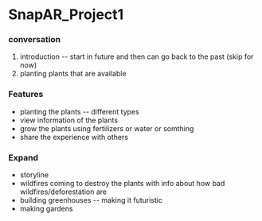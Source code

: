 # SnapAR_Project1

### conversation
1. introduction -- start in future and then can go back to the past (skip for now)
1. planting plants that are available 

### Features
- planting the plants -- different types
- view information of the plants
- grow the plants using fertilizers or water or somthing
- share the experience with others 

### Expand
- storyline
- wildfires coming to destroy the plants with info about how bad wildfires/deforestation are
- building greenhouses -- making it futuristic
- making gardens